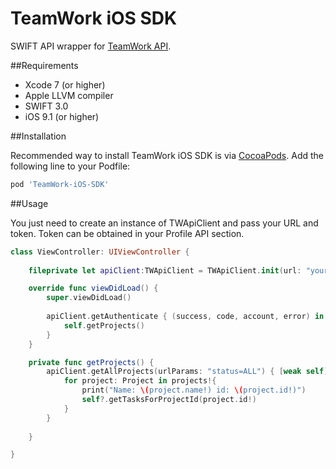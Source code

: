 TeamWork iOS SDK
===============

SWIFT API wrapper for [TeamWork API](http://developer.teamwork.com).

##Requirements

* Xcode 7 (or higher)
* Apple LLVM compiler
* SWIFT 3.0
* iOS 9.1 (or higher)

##Installation

Recommended way to install TeamWork iOS SDK is via [CocoaPods](http://cocoapods.org/). Add the following line to your Podfile:

```ruby
pod 'TeamWork-iOS-SDK'
```

##Usage

You just need to create an instance of TWApiClient and pass your URL and token. Token can be obtained in your Profile API section.

```swift
class ViewController: UIViewController {
    
    fileprivate let apiClient:TWApiClient = TWApiClient.init(url: "your_url", token: "your_token")

    override func viewDidLoad() {
        super.viewDidLoad()
        
        apiClient.getAuthenticate { (success, code, account, error) in
            self.getProjects()
        }
    }

    private func getProjects() {
        apiClient.getAllProjects(urlParams: "status=ALL") { [weak self] (success, code, projects, error) in
            for project: Project in projects!{
                print("Name: \(project.name!) id: \(project.id!)")
                self?.getTasksForProjectId(project.id!)
            }
        }
        
    }

}
```
